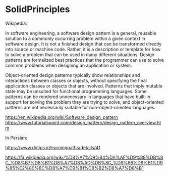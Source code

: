 # SolidPrinciples
Wikipedia:

In software engineering, a software design pattern is a general, reusable solution to a commonly occurring problem within a given context in software design. It is not a finished design that can be transformed directly into source or machine code. Rather, it is a description or template for how to solve a problem that can be used in many different situations. Design patterns are formalized best practices that the programmer can use to solve common problems when designing an application or system.

Object-oriented design patterns typically show relationships and interactions between classes or objects, without specifying the final application classes or objects that are involved. Patterns that imply mutable state may be unsuited for functional programming languages. Some patterns can be rendered unnecessary in languages that have built-in support for solving the problem they are trying to solve, and object-oriented patterns are not necessarily suitable for non-object-oriented languages.

  
https://en.wikipedia.org/wiki/Software_design_pattern
https://www.tutorialspoint.com/design_pattern/design_pattern_overview.htm
  

In Persian:

https://www.dntips.ir/learningpaths/details/41

https://fa.wikipedia.org/wiki/%D8%A7%D9%84%DA%AF%D9%88%DB%8C_%D8%B7%D8%B1%D8%A7%D8%AD%DB%8C_%D9%86%D8%B1%D9%85%E2%80%8C%D8%A7%D9%81%D8%B2%D8%A7%D8%B1


